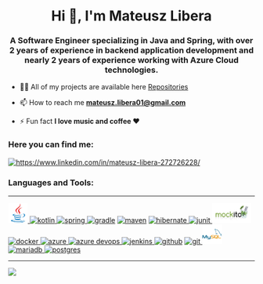 <h1 align="center">Hi 👋, I'm Mateusz Libera</h1>
<h3 align="center">A Software Engineer specializing in Java and Spring, with over 2 years of experience in backend application development and nearly 2 years of experience working with Azure Cloud technologies.</h3>

- 👨‍💻 All of my projects are available here [Repositories](https://github.com/NiczSpeed?tab=repositories)

- 📫 How to reach me **mateusz.libera01@gmail.com**

- ⚡ Fun fact **I love music and coffee ❤️**


<h3 align="left">Here you can find me: </h3>



<p align="left">
<a href="https://www.linkedin.com/in/mateusz-libera-272726228/" target="blank"><img align="center" src="https://raw.githubusercontent.com/rahuldkjain/github-profile-readme-generator/master/src/images/icons/Social/linked-in-alt.svg" alt="https://www.linkedin.com/in/mateusz-libera-272726228/" height="30" width="40" /></a>
</p>
<h3 align="left">Languages and Tools:</h3>

***

<p align="left"> <a href="https://www.java.com" target="_blank" rel="noreferrer"> <img src="https://raw.githubusercontent.com/devicons/devicon/master/icons/java/java-original.svg" alt="java" width="40" height="40"/> </a>
<a href="https://kotlinlang.org" target="_blank" rel="noreferrer"> <img src="https://www.svgrepo.com/show/373728/kotlin.svg" alt="kotlin" width="40" height="40"/> </a>
<a href="https://spring.io/" target="_blank" rel="noreferrer"> <img src="https://www.vectorlogo.zone/logos/springio/springio-icon.svg" alt="spring" width="40" height="40"/> </a>
<a href="https://gradle.org" target="_blank" rel="noreferrer"> <img src="https://www.svgrepo.com/show/353831/gradle.svg" alt="gradle" width="40" height="40"/></a>
<a href="https://maven.apache.org/" target="_blank" rel="noreferrer"> <img src="https://www.svgrepo.com/show/373829/maven.svg" alt="maven" width="40" height="40"/></a>
<a href="https://hibernate.org" target="_blank" rel="noreferrer"> <img src="https://www.svgrepo.com/show/353874/hibernate.svg" alt="hibernate" width="40" height="40"/> </a>
<a href="https://junit.org/junit5/" target="_blank" rel="noreferrer"> <img src="https://asset.brandfetch.io/idD7RfhCFS/id3KSPzOxb.png" alt="junit" width="40" height="40"/> </a>
<a href="https://site.mockito.org" target="_blank" rel="noreferrer"> <img src="https://raw.githubusercontent.com/mockito/mockito/master/src/javadoc/org/mockito/logo.png" alt="mockito" height="40"/> </a>
<a href="https://www.docker.com" target="_blank" rel="noreferrer"> <img src="https://www.svgrepo.com/show/373553/docker.svg" alt="docker" width="40" height="40"/> </a>
<a href="https://portal.azure.com/#home" target="_blank" rel="noreferrer"> <img src="https://www.svgrepo.com/show/353467/azure-icon.svg" alt="azure" " height="40"/> </a>
<a href="https://portal.azure.com/#home" target="_blank" rel="noreferrer"> <img src="https://www.svgrepo.com/show/448271/azure-devops.svg" alt="azure devops" width="40" height="40"/> </a>
<a href="https://www.jenkins.io" target="_blank" rel="noreferrer"> <img src="https://www.svgrepo.com/show/373699/jenkins.svg" alt="jenkins" width="40" height="40"/> </a>
<a href="https://github.com" target="_blank" rel="noreferrer"> <img src="https://www.svgrepo.com/show/475654/github-color.svg" alt="github" width="40" height="40"/></a>
<a href="https://git-scm.com/" target="_blank" rel="noreferrer"> <img src="https://www.vectorlogo.zone/logos/git-scm/git-scm-icon.svg" alt="git" width="40" height="40"/> </a>
<a href="https://www.mysql.com/" target="_blank" rel="noreferrer"> <img src="https://raw.githubusercontent.com/devicons/devicon/master/icons/mysql/mysql-original-wordmark.svg" alt="mysql" width="40" height="40"/> </a>
<a href="https://mariadb.org" target="_blank" rel="noreferrer"> <img src="https://www.svgrepo.com/show/373824/mariadb.svg" alt="mariadb" width="40" height="40"/> </a> 
<a href="https://www.postgresql.org" target="_blank" rel="noreferrer"> <img src="https://www.svgrepo.com/show/354200/postgresql.svg" alt="postgres" width="40" height="40"/> </a> 

***

![](https://github-readme-stats.vercel.app/api/top-langs/?username=niczspeed&theme=radical&hide_border=false&include_all_commits=false&count_private=false&layout=compact)
